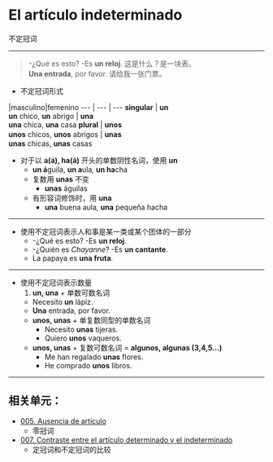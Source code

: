 # El artículo indeterminado
不定冠词

-----

> -¿Qué es esto? -Es **un reloj**. 这是什么？是一块表。
> <br>
> **Una entrada**, por favor. 请给我一张门票。

* 不定冠词形式

|masculino|femenino
--- | --- | ---
**singular** | **un** <br> **un** chico, **un** abrigo | **una** <br> **una** chica, **una** casa
**plural** | **unos** <br> **unos** chicos, **unos** abrigos | **unas**　<br> **unas** chicas, **unas** casas

* 对于以 **a(á), ha(á)** 开头的单数阴性名词，使用 **un**
  * **un á**guila, **un a**ula, **un ha**cha
  * 复数用 **unas** 不变
    * **unas** águilas
  * 有形容词修饰时，用 **una**
    * **una** buena aula, **una** pequeña hacha

----

* 使用不定冠词表示人和事是某一类或某个团体的一部分
  * -¿Qué es esto? -Es **un reloj**.
  * -¿Quién es _Chayanne_? -Es **un cantante**.
  * La papaya es **una fruta**.  

----

* 使用不定冠词表示数量
  1. **un, una** + 单数可数名词
    * Necesito **un** lápiz.
    * **Una** entrada, por favor.
  * **unos, unas** + 单复数同型的单数名词
    * Necesito **unas** tijeras.
    * Quiero **unos** vaqueros.
  * **unos, unas** + 复数可数名词 = **algunos, algunas (3,4,5...)**
    * Me han regalado **unas** flores.
    * He comprado **unos** libros.

-----

## 相关单元：

- [005. Ausencia de artículo](notes/005-un-coche-coche.md)
  - 零冠词
- [007. Contraste entre el artículo determinado y el indeterminado](notes/007-un-perro-el-perro.md)
  - 定冠词和不定冠词的比较

